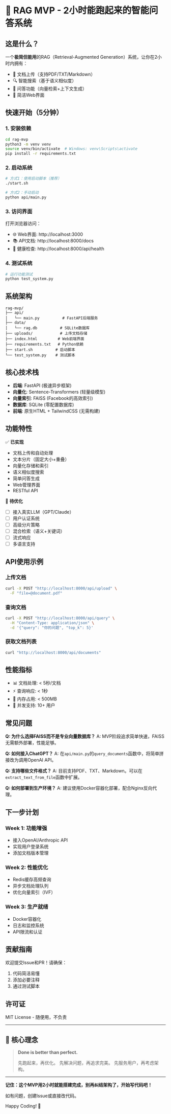 # 🚀 RAG MVP - 2小时能跑起来的智能问答系统

## 这是什么？

一个**极简但能用**的RAG（Retrieval-Augmented Generation）系统，让你在2小时内拥有：
- 📄 文档上传（支持PDF/TXT/Markdown）
- 🔍 智能搜索（基于语义相似度）
- 💬 问答功能（向量检索+上下文生成）
- 🎨 简洁Web界面

## 快速开始（5分钟）

### 1. 安装依赖

```bash
cd rag-mvp
python3 -m venv venv
source venv/bin/activate  # Windows: venv\Scripts\activate
pip install -r requirements.txt
```

### 2. 启动系统

```bash
# 方式1：使用启动脚本（推荐）
./start.sh

# 方式2：手动启动
python api/main.py
```

### 3. 访问界面

打开浏览器访问：
- 🌐 Web界面: http://localhost:3000
- 📚 API文档: http://localhost:8000/docs
- 💊 健康检查: http://localhost:8000/api/health

### 4. 测试系统

```bash
# 运行功能测试
python test_system.py
```

## 系统架构

```
rag-mvp/
├── api/
│   └── main.py          # FastAPI后端服务
├── data/
│   └── rag.db          # SQLite数据库
├── uploads/            # 上传文档存储
├── index.html         # Web前端界面
├── requirements.txt   # Python依赖
├── start.sh          # 启动脚本
└── test_system.py    # 测试脚本
```

## 核心技术栈

- **后端**: FastAPI (极速异步框架)
- **向量化**: Sentence-Transformers (轻量级模型)
- **向量索引**: FAISS (Facebook的高效索引)
- **数据库**: SQLite (零配置数据库)
- **前端**: 原生HTML + TailwindCSS (无需构建)

## 功能特性

✅ **已实现**
- 文档上传和自动处理
- 文本分片（固定大小+重叠）
- 向量化存储和索引
- 语义相似度搜索
- 简单问答生成
- Web管理界面
- RESTful API

🚧 **待优化**
- [ ] 接入真实LLM（GPT/Claude）
- [ ] 用户认证系统
- [ ] 高级分片策略
- [ ] 混合检索（语义+关键词）
- [ ] 流式响应
- [ ] 多语言支持

## API使用示例

### 上传文档
```bash
curl -X POST "http://localhost:8000/api/upload" \
  -F "file=@document.pdf"
```

### 查询文档
```bash
curl -X POST "http://localhost:8000/api/query" \
  -H "Content-Type: application/json" \
  -d '{"query": "你的问题", "top_k": 5}'
```

### 获取文档列表
```bash
curl "http://localhost:8000/api/documents"
```

## 性能指标

- 📊 文档处理: < 5秒/文档
- ⚡ 查询响应: < 1秒
- 💾 内存占用: < 500MB
- 👥 并发支持: 10+ 用户

## 常见问题

**Q: 为什么选择FAISS而不是专业向量数据库？**
A: MVP阶段追求简单快速，FAISS无需额外部署，性能足够。

**Q: 如何接入ChatGPT？**
A: 在`api/main.py`的`query_documents`函数中，将简单拼接改为调用OpenAI API。

**Q: 支持哪些文件格式？**
A: 目前支持PDF、TXT、Markdown。可以在`extract_text_from_file`函数中扩展。

**Q: 如何部署到生产环境？**
A: 建议使用Docker容器化部署，配合Nginx反向代理。

## 下一步计划

### Week 1: 功能增强
- 接入OpenAI/Anthropic API
- 实现用户登录系统
- 添加文档版本管理

### Week 2: 性能优化
- Redis缓存高频查询
- 异步文档处理队列
- 优化向量索引（IVF）

### Week 3: 生产就绪
- Docker容器化
- 日志和监控系统
- API限流和认证

## 贡献指南

欢迎提交Issue和PR！请确保：
1. 代码简洁易懂
2. 添加必要注释
3. 通过测试脚本

## 许可证

MIT License - 随便用，不负责

---

## 🎯 核心理念

> **Done is better than perfect.**
> 
> 先跑起来，再优化。
> 先解决问题，再追求完美。
> 先服务用户，再考虑架构。

---

**记住：这个MVP用2小时就能搭建完成，别再纠结架构了，开始写代码吧！**

如有问题，创建Issue或直接改代码。

Happy Coding! 🚀